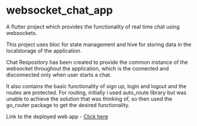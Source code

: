 # websocket_chat_app

A flutter project which provides the functionality of real time chat using websockets.

This project uses bloc for state management and hive for storing data in the localstorage of the application.

Chat Respository has been created to provide the common instance of the websocket throughout the application, which is the connected and disconnected only when user starts a chat.

It also contains the basic functionality of sign up, login and logout and the routes are protected. For routing, initially i used auto_route library but was unable to achieve the solution that was thinking of, so then used the go_router package to get the desired functionality.

Link to the deployed web app - <a href="https://web-socket-chat-app.web.app/">Click here</a>
